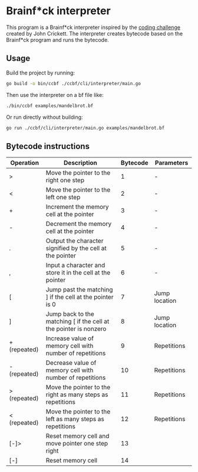 # Brainf*ck interpreter

This program is a Brainf*ck interpreter inspired by the [coding challenge](https://codingchallenges.fyi/challenges/challenge-brainfuck) created by John Crickett. The interpreter creates bytecode based on the Brainf\*ck program and runs the bytecode.

## Usage

Build the project by running:

```bash
go build -o bin/ccbf ./ccbf/cli/interpreter/main.go
```

Then use the interpreter on a bf file like:

```bash
./bin/ccbf examples/mandelbrot.bf
```

Or run directly without building:

```bash
go run ./ccbf/cli/interpreter/main.go examples/mandelbrot.bf
```

## Bytecode instructions

| Operation    | Description                                                       | Bytecode | Parameters    |
| ------------ | ----------------------------------------------------------------- | -------- | ------------- |
| >            | Move the pointer to the right one step                            | 1        | -             |
| <            | Move the pointer to the left one step                             | 2        | -             |
| +            | Increment the memory cell at the pointer                          | 3        | -             |
| -            | Decrement the memory cell at the pointer                          | 4        | -             |
| .            | Output the character signified by the cell at the pointer         | 5        | -             |
| ,            | Input a character and store it in the cell at the pointer         | 6        | -             |
| [            | Jump past the matching ] if the cell at the pointer is 0          | 7        | Jump location |
| ]            | Jump back to the matching [ if the cell at the pointer is nonzero | 8        | Jump location |
| + (repeated) | Increase value of memory cell with number of repetitions          | 9        | Repetitions   |
| - (repeated) | Decrease value of memory cell with number of repetitions          | 10       | Repetitions   |
| > (repeated) | Move the pointer to the right as many steps as repetitions        | 11       | Repetitions   |
| < (repeated) | Move the pointer to the left as many steps as repetitions         | 12       | Repetitions   |
| [-]>         | Reset memory cell and move pointer one step right                 | 13       |               |
| [-]          | Reset memory cell                                                 | 14       |               |
